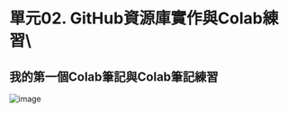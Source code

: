 # 單元02. GitHub資源庫實作與Colab練習\

## 我的第一個Colab筆記與Colab筆記練習

![image](https://github.com/PhuclamU1114171028/Phuclamu11114171028/assets/162246935/41242652-5e4c-4721-bddf-dca516edaa3a)
